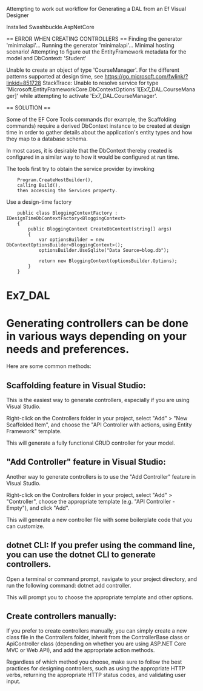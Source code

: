 ﻿Attempting to work out workflow for Generating a DAL from an Ef Visual Designer

Installed Swashbuckle.AspNetCore

== ERROR WHEN CREATING CONTROLLERS  ==
Finding the generator 'minimalapi'...
Running the generator 'minimalapi'...
Minimal hosting scenario!
Attempting to figure out the EntityFramework metadata for the model and DbContext: 'Student'

Unable to create an object of type 'CourseManager'. For the different patterns supported at design time, see https://go.microsoft.com/fwlink/?linkid=851728 StackTrace:
Unable to resolve service for type 'Microsoft.EntityFrameworkCore.DbContextOptions`1[Ex7_DAL.CourseManager]' while attempting to activate 'Ex7_DAL.CourseManager'.

== SOLUTION ==

Some of the EF Core Tools commands (for example, the Scaffolding commands) require a derived DbContext instance to be created at design time in order to gather details about the application's entity types and how they map to a database schema. 

In most cases, it is desirable that the DbContext thereby created is configured in a similar way to how it would be configured at run time.

The tools first try to obtain the service provider by invoking 

		Program.CreateHostBuilder(), 
		calling Build(), 
		then accessing the Services property.

Use a design-time factory

        public class BloggingContextFactory : IDesignTimeDbContextFactory<BloggingContext>
        {
            public BloggingContext CreateDbContext(string[] args)
            {
                var optionsBuilder = new DbContextOptionsBuilder<BloggingContext>();
                optionsBuilder.UseSqlite("Data Source=blog.db");

                return new BloggingContext(optionsBuilder.Options);
            }
        }

# Ex7_DAL

# Generating controllers can be done in various ways depending on your needs and preferences. 

Here are some common methods:

## Scaffolding feature in Visual Studio: 
This is the easiest way to generate controllers, especially if you are using Visual Studio. 

Right-click on the Controllers folder in your project, select "Add" > "New Scaffolded Item", and choose the "API Controller with actions, using Entity Framework" template. 

This will generate a fully functional CRUD controller for your model.

## "Add Controller" feature in Visual Studio: 
Another way to generate controllers is to use the "Add Controller" feature in Visual Studio. 

Right-click on the Controllers folder in your project, select "Add" > "Controller", choose the appropriate template (e.g. "API Controller - Empty"), and click "Add". 

This will generate a new controller file with some boilerplate code that you can customize.


## dotnet CLI: If you prefer using the command line, you can use the dotnet CLI to generate controllers. 

Open a terminal or command prompt, navigate to your project directory, and run the following command: dotnet add controller. 

This will prompt you to choose the appropriate template and other options.

## Create controllers manually: 

If you prefer to create controllers manually, you can simply create a new class file in the Controllers folder, 
inherit from the ControllerBase class or ApiController class (depending on whether you are using ASP.NET Core MVC or Web API), and add the appropriate action methods.

Regardless of which method you choose, make sure to follow the best practices for designing controllers, such as using the appropriate HTTP verbs, returning the appropriate HTTP status codes, and validating user input.